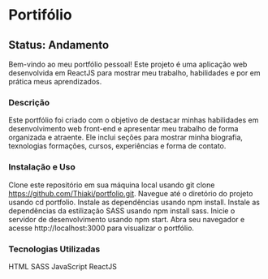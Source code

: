 # Portifólio
## Status: Andamento

Bem-vindo ao meu portfólio pessoal! Este projeto é uma aplicação web desenvolvida em ReactJS para mostrar meu trabalho, habilidades e por em prática meus aprendizados.

### Descrição
Este portfólio foi criado com o objetivo de destacar minhas habilidades em desenvolvimento web front-end e apresentar meu trabalho de forma organizada e atraente. Ele inclui seções para mostrar minha biografia, texnologias formações, cursos, experiências e forma de contato.

### Instalação e Uso
Clone este repositório em sua máquina local usando git clone https://github.com/Thiaki/portfolio.git.
Navegue até o diretório do projeto usando cd portfolio.
Instale as dependências usando npm install.
Instale as dependências da estilização SASS usando npm install sass.
Inicie o servidor de desenvolvimento usando npm start.
Abra seu navegador e acesse http://localhost:3000 para visualizar o portfólio.

### Tecnologias Utilizadas
HTML
SASS
JavaScript
ReactJS
